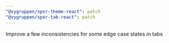 ```yaml
---
"@vygruppen/spor-theme-react": patch
"@vygruppen/spor-tab-react": patch
---
```


Improve a few inconsistencies for some edge case states in tabs
